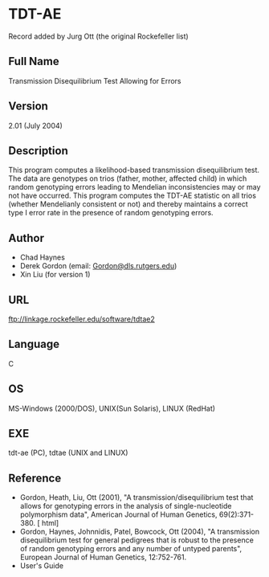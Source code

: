 # TDT-AE
Record added by Jurg Ott (the original Rockefeller list)

## Full Name
Transmission Disequilibrium Test Allowing for Errors

## Version
2.01 (July 2004)

## Description
This program computes a likelihood-based transmission disequilibrium test. The data are genotypes on trios (father, mother, affected child) in which random genotyping errors leading to Mendelian inconsistencies may or may not have occurred. This program computes the TDT-AE statistic on all trios (whether Mendelianly consistent or not) and thereby maintains a correct type I error rate in the presence of random genotyping errors.

## Author
* Chad Haynes
* Derek Gordon (email: Gordon@dls.rutgers.edu)
* Xin Liu (for version 1)

## URL
ftp://linkage.rockefeller.edu/software/tdtae2

## Language
C

## OS
MS-Windows (2000/DOS), UNIX(Sun Solaris), LINUX (RedHat)

## EXE
tdt-ae (PC), tdtae (UNIX and LINUX)

## Reference
* Gordon, Heath, Liu, Ott (2001), "A transmission/disequilibrium test that allows for genotyping errors in the analysis of single-nucleotide polymorphism data", American Journal of Human Genetics, 69(2):371-380\. [ html]
* Gordon, Haynes, Johnnidis, Patel, Bowcock, Ott (2004), "A transmission disequilibrium test for general pedigrees that is robust to the presence of random genotyping errors and any number of untyped parents", European Journal of Human Genetics, 12:752-761.
* User's Guide